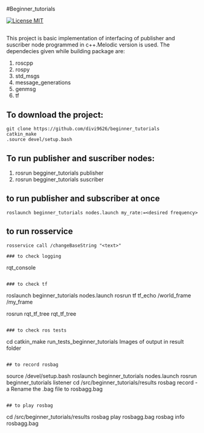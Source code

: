 #Beginner_tutorials

[![License MIT](https://img.shields.io/badge/License-MIT-brightgreen.svg)](https://github.com/divi9626/beginner_tutorials/blob/master/LICENSE)

## 
 This project is basic implementation of interfacing of publisher and suscriber node programmed in c++.Melodic version is used.
 The dependecies given while building package are:
 1) roscpp
 2) rospy
 3) std_msgs
 4) message_generations
 5) genmsg
 6) tf
 
## To download the project:
```
git clone https://github.com/divi9626/beginner_tutorials
catkin_make
.source devel/setup.bash
```

## To run publisher and suscriber nodes:

1) rosrun begginer_tutorials publisher
2) rosrun begginer_tutorials suscriber 

## to run publisher and subscriber at once 
```
roslaunch beginner_tutorials nodes.launch my_rate:=<desired frequency>
```

## to run rosservice
```
rosservice call /changeBaseString "<text>"

### to check logging
```
rqt_console
```

### to check tf
```
roslaunch beginner_tutorials nodes.launch
rosrun tf tf_echo /world_frame /my_frame

rosrun rqt_tf_tree rqt_tf_tree
```

### to check ros tests
```
cd <workspace>
catkin_make run_tests_beginner_tutorials
Images of output in result folder
```

## to record rosbag
```
source /devel/setup.bash
roslaunch beginner_tutorials nodes.launch
rosrun beginner_tutorials listener
cd <workspace>/src/beginner_tutorials/results
rosbag record -a
Rename the .bag file to rosbagg.bag
```

## to play rosbag
```
cd <workspace>/src/beginner_tutorials/results
rosbag play rosbagg.bag
rosbag info rosbagg.bag
```
